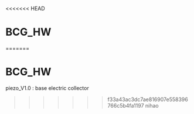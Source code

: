 <<<<<<< HEAD
# BCG_HW
=======
# BCG_HW
piezo_V1.0 : base electric collector
>>>>>>> f33a43ac3dc7ae816907e558396766c5b4fa1197
nihao